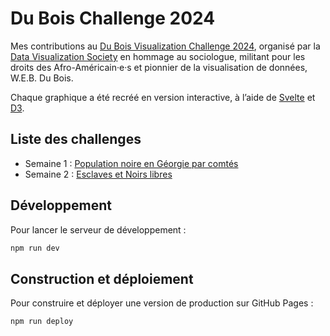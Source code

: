 # Du Bois Challenge 2024

Mes contributions au [Du Bois Visualization Challenge 2024](https://github.com/ajstarks/dubois-data-portraits/tree/master/challenge/2024), organisé par la [Data Visualization Society](https://www.datavisualizationsociety.org/) en hommage au sociologue, militant pour les droits des Afro-Américain·e·s et pionnier de la visualisation de données, W.E.B. Du Bois.

Chaque graphique a été recréé en version interactive, à l’aide de [Svelte](https://svelte.dev/) et [D3](https://d3js.org/).

## Liste des challenges
- Semaine 1 : [Population noire en Géorgie par comtés](https://tomfevrier.github.io/dubois-challenge-2024/challenge01)
- Semaine 2 : [Esclaves et Noirs libres](https://tomfevrier.github.io/dubois-challenge-2024/challenge02)

## Développement

Pour lancer le serveur de développement :

```bash
npm run dev
```

## Construction et déploiement

Pour construire et déployer une version de production sur GitHub Pages :

```bash
npm run deploy
```